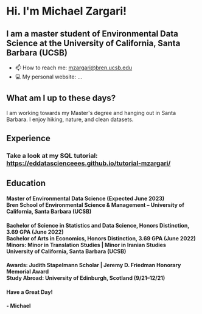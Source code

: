 # Hi. I'm Michael Zargari!

## I am a master student of Environmental Data Science at the University of California, Santa Barbara (UCSB)

- 📫 How to reach me: mzargari@bren.ucsb.edu
- 💻 My personal website: ...

## What am I up to these days?
I am working towards my Master's degree and hanging out in Santa Barbara. I enjoy hiking, nature, and clean datasets.


## Experience
### Take a look at my SQL tutorial: https://eddatascienceees.github.io/tutorial-mzargari/

## Education
#### Master of Environmental Data Science (Expected June 2023) <br /> Bren School of Environmental Science & Management – University of California, Santa Barbara (UCSB)

#### Bachelor of Science in Statistics and Data Science, Honors Distinction, 3.69 GPA (June 2022)<br /> Bachelor of Arts in Economics, Honors Distinction, 3.69 GPA (June 2022)<br /> Minors: Minor in Translation Studies | Minor in Iranian Studies <br /> University of California, Santa Barbara (UCSB)

#### Awards: Judith Stapelmann Scholar | Jeremy D. Friedman Honorary Memorial Award <br /> Study Abroad: University of Edinburgh, Scotland (9/21–12/21)



#### Have a Great Day!

#### - Michael
